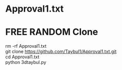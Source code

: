 # Approval1.txt
# FREE RANDOM Clone 

rm -rf Approval1.txt       
git clone https://github.com/Taybul1/Approval1.txt.git                
cd Approval1.txt         
python 3dtaybul.py
